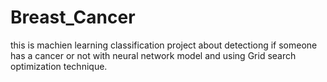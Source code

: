 # Breast_Cancer
this is machien learning classification project about detectiong if someone has a cancer or not with neural network model and using Grid search optimization technique.

